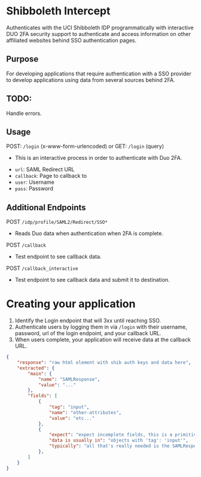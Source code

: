 # Shibboleth Intercept
Authenticates with the UCI Shibboleth IDP programmatically with interactive DUO 2FA security support to authenticate and access information on other affiliated websites behind SSO authentication pages.

## Purpose
For developing applications that require authentication with a SSO provider to develop applications using data from several sources behind 2FA.

## TODO:
Handle errors.

## Usage
POST: `/login` (x-www-form-urlencoded)
 or
GET: `/login` (query)
* This is an interactive process in order to authenticate with Duo 2FA.
- `url`: SAML Redirect URL
- `callback`: Page to callback to
- `user`: Username
- `pass`: Password

## Additional Endpoints
POST `/idp/profile/SAML2/Redirect/SSO*`
* Reads Duo data when authentication when 2FA is complete.

POST `/callback`
* Test endpoint to see callback data.

POST `/callback_interactive`
* Test endpoint to see callback data and submit it to destination.

# Creating your application
1. Identify the Login endpoint that will 3xx until reaching SSO.
2. Authenticate users by logging them in via `/login` with their username, password, url of the login endpoint, and your callback URL.
3. When users complete, your application will receive data at the callback URL.
```json
{
    "response": "raw html element with shib auth keys and data here",
    "extracted": {
        "main": {
            "name": "SAMLResponse",
            "value": "..."
        },
        "fields": [
            {
                "tag": "input",
                "name": "other-attributes",
                "value": "etc..."
            },
            {
                "expect": "expect incomplete fields, this is a primitive extraction of the data from the response from SSO",
                "data is usually in": "objects with 'tag': 'input'",
                "typically": "all that's really needed is the SAMLResponse"
            },
        ]
    }
}
```